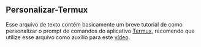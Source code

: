 ## Personalizar-Termux
Esse arquivo de texto contém basicamente um breve tutorial de como personalizar o prompt de comandos do aplicativo [Termux](https://f-droid.org/en/packages/com.termux/), recomendo que utilize esse arquivo como auxílio para este [vídeo](https://youtu.be/nbOt_vpkc08).

